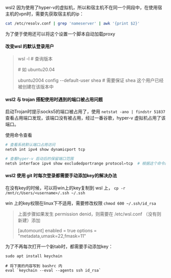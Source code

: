wsl2 因为使用了hyper-v的虚拟机，所以和宿主机不在同一个网段中，在使用宿主机的vpn时，需要先获取宿主机的ip：

```bash
cat /etc/resolv.conf | grep 'nameserver' | awk '{print $2}'
```

为了便于使用还可以将这个设置一个脚本自动加载proxy



#### 改变wsl 的默认登录用户

> wsl -l # 查询版本
>
> \# 如 ubuntu20.04
>
> ubuntu2004 config --default-user shea # 需要保证 shea 这个用户已经被创建在该版本中



#### wsl2 与 trojan 搭配使用时遇到的端口被占用问题

启动Trojan时提示socks5的端口被占用了，使用 `netstat -ano | findstr 51837` 查看占用端口发现，该端口没有被占用，经过一番谷歌，hyper-v 虚拟机占用了该端口。

使用命令查看

```powershell
# 查看系统默认端口占用访问
netsh int ipv4 show dynamicport tcp

# 查看hyper-v 启动后的保留端口范围
netsh interface ipv4 show excludedportrange protocol=tcp  # 根据这个命令的输出，可以看到Trojan的默认socks5的端口是被占用了，所以更改Trojan默认的socks5的端口即可解决
```

#### wsl2 使用 git 时每次登录都需要手动添加key的解决办法

在没有key的时候，可以将win上的key复制到 wsl 上， `cp -r /mnt/c/Users/<username>/.ssh ~/.ssh`

win 上的key权限在linux下不适用，需要修改权限 `chmod 600 ~/.ssh/id_rsa`

> 上面步骤如果发生 permission denid，则需要在 /etc/wsl.conf （没有则新建）添加
>
> [automount]
>		enabled = true
> 		options = "metadata,umask=22,fmask=11"

为了不再每次打开一个新tab时，都需要手动添加key：

```
sudo apt install keychain

# 将下面的内容写到 bashrc 内
eval `keychain --eval --agents ssh id_rsa`
```

